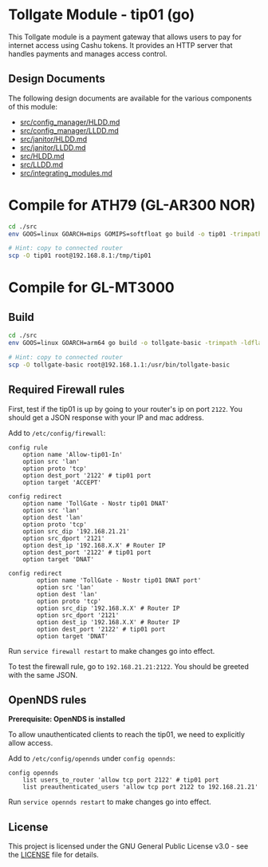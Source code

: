 # Tollgate Module - tip01 (go)

This Tollgate module is a payment gateway that allows users to pay for internet access using Cashu tokens. It provides an HTTP server that handles payments and manages access control.

## Design Documents

The following design documents are available for the various components of this module:

* [src/config_manager/HLDD.md](src/config_manager/HLDD.md)
* [src/config_manager/LLDD.md](src/config_manager/LLDD.md)
* [src/janitor/HLDD.md](src/janitor/HLDD.md)
* [src/janitor/LLDD.md](src/janitor/LLDD.md)
* [src/HLDD.md](src/HLDD.md)
* [src/LLDD.md](src/LLDD.md)
* [src/integrating_modules.md](src/integrating_modules.md)

# Compile for ATH79 (GL-AR300 NOR)

```bash
cd ./src
env GOOS=linux GOARCH=mips GOMIPS=softfloat go build -o tip01 -trimpath -ldflags="-s -w"

# Hint: copy to connected router 
scp -O tip01 root@192.168.8.1:/tmp/tip01
```

# Compile for GL-MT3000

## Build

```bash
cd ./src
env GOOS=linux GOARCH=arm64 go build -o tollgate-basic -trimpath -ldflags="-s -w"

# Hint: copy to connected router 
scp -O tollgate-basic root@192.168.1.1:/usr/bin/tollgate-basic 
```

## Required Firewall rules 

First, test if the tip01 is up by going to your router's ip on port `2122`. You should get a JSON response with your IP and mac address.

Add to `/etc/config/firewall`:
```uci
config rule
	option name 'Allow-tip01-In'
	option src 'lan'
	option proto 'tcp'
	option dest_port '2122' # tip01 port
	option target 'ACCEPT'

config redirect
	option name 'TollGate - Nostr tip01 DNAT'
	option src 'lan'
	option dest 'lan'
	option proto 'tcp'
	option src_dip '192.168.21.21'
	option src_dport '2121'
	option dest_ip '192.168.X.X' # Router IP
	option dest_port '2122' # tip01 port
	option target 'DNAT'

config redirect
        option name 'TollGate - Nostr tip01 DNAT port'
        option src 'lan'
        option dest 'lan'
        option proto 'tcp'
        option src_dip '192.168.X.X' # Router IP
        option src_dport '2121'
        option dest_ip '192.168.X.X' # Router IP
        option dest_port '2122' # tip01 port
        option target 'DNAT'
```

Run `service firewall restart` to make changes go into effect.

To test the firewall rule, go to `192.168.21.21:2122`. You should be greeted with the same JSON.

## OpenNDS rules
**Prerequisite: OpenNDS is installed**

To allow unauthenticated clients to reach the tip01, we need to explicitly allow access.

Add to `/etc/config/opennds` under `config opennds`:
```uci
config opennds
    list users_to_router 'allow tcp port 2122' # tip01 port
    list preauthenticated_users 'allow tcp port 2122 to 192.168.21.21'
```

Run `service opennds restart` to make changes go into effect.

## License
This project is licensed under the GNU General Public License v3.0 - see the [LICENSE](LICENSE) file for details.
